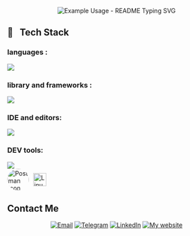 

<p align="center">
  <img src="https://readme-typing-svg.demolab.com/?lines=Hi+There+Welcome+To+My+Profile!;I%27m+babak+chalaki🖐;I%27m+a+Backend+Developer💻;&font=Fira%20Code&center=true&width=380&height=50&duration=4000&pause=2000&color=red" alt="Example Usage - README Typing SVG">
</p>


<h2>🔧 &nbsp Tech Stack</h2>

<h3>languages :</h3>
<img src="https://skillicons.dev/icons?i=js,html,css,php,python,mysql,cpp" >

<h3>library and frameworks :</h3>
<img src="https://skillicons.dev/icons?i=bootstrap,jquery,laravel,tailwind" >

<h3>IDE and editors:</h3>
<img src="https://skillicons.dev/icons?i=pycharm,phpstorm,clion,vscode,xd,figma" >

<h3>DEV tools:</h3>
<img src="https://skillicons.dev/icons?i=git,github,gitlab," >
<div style="display: flex; align-items: center;">
<img src="https://skillicons.dev/icons?i=postman" alt="Postman Icon" style="border-radius: 50%; width: 50px; height: 50px; margin-right: 10px;">
  <img src="https://cdn.jsdelivr.net/gh/devicons/devicon/icons/linux/linux-original.svg" height="30" alt="Linux Logo">
</div>

  
## Contact Me

<div align="center">
  
[![Email](https://img.shields.io/badge/-Email-blue?style=flat&logo=gmail&labelColor=black)](https://babak.chalaki82@gmail.com) 
[![Telegram](https://img.shields.io/badge/-Telegram-blue?style=flat&logo=telegram&labelColor=black)](https://t.me/BABAK_CHALAKI) 
[![LinkedIn](https://img.shields.io/badge/-LinkedIn-blue?style=flat&logo=linkedin&labelColor=black)](https://www.linkedin.com/in/babak-chalaki-622376292/?originalSubdomain=ir) 
[![My website](https://img.shields.io/badge/-My_Website-blue?style=flat&logo=link&labelColor=black)](https://babak-chalaki.ir)

</div>
<!--
![My Viewers](https://komarev.com/ghpvc/?username=Babak-Chalacki&color=0000ff&style=flat&base=100)
<div align="center">
  <img src="https://streak-stats.demolab.com?user=Babak-Chalacki&locale=en&mode=daily&theme=dark&hide_border=false&border_radius=5&order=3" height="220" alt="streak graph" style="border-radius: 5px;"/>
</div> -->


<!-- ![BABAK's GitHub activity graph](https://github-readme-activity-graph.vercel.app/graph?username=Babak-Chalacki&theme=github-compact) -->
